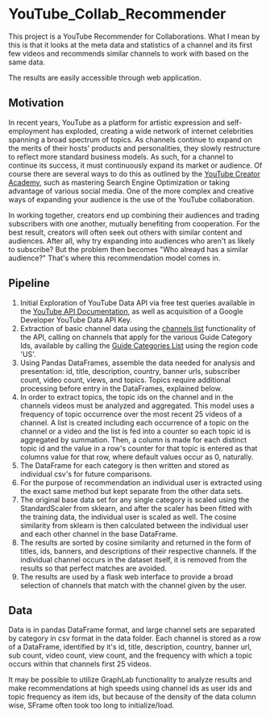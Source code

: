 # YouTube_Collab_Recommender

This project is a YouTube Recommender for Collaborations. What I mean by this is that it looks at the meta data and statistics of a channel and its first few videos and recommends similar channels to work with based on the same data.

The results are easily accessible through web application.

## Motivation

In recent years, YouTube as a platform for artistic expression and self-employment has exploded, creating a wide network of internet celebrities spanning a broad spectrum of topics. As channels continue to expand on the merits of their hosts' products and personalities, they slowly restructure to reflect more standard business models. As such, for a channel to continue its success, it must continuously expand its market or audience. Of course there are several ways to do this as outlined by the [YouTube Creator Academy](https://creatoracademy.withgoogle.com/creatoracademy/page/education), such as mastering Search Engine Optimization or taking advantage of various social media. One of the more complex and creative ways of expanding your audience is the use of the YouTube collaboration.

In working together, creators end up combining their audiences and trading subscribers with one another, mutually benefiting from cooperation. For the best result, creators will often seek out others with similar content and audiences. After all, why try expanding into audiences who aren't as likely to subscribe? But the problem then becomes "Who alreayd has a similar audience?" That's where this recommendation model comes in.

## Pipeline

1. Initial Exploration of YouTube Data API via free test queries available in the [YouTube API Documentation](https://developers.google.com/youtube/v3/docs/), as well as acquisition of a Google Developer YouTube Data API Key.
2. Extraction of basic channel data using the [channels list](https://developers.google.com/youtube/v3/docs/channels/list) functionality of the API, calling on channels that apply for the various Guide Category Ids, available by calling the [Guide Categories List](https://developers.google.com/youtube/v3/docs/guideCategories/list) using the region code 'US'.
3. Using Pandas DataFrames, assemble the data needed for analysis and presentation: id, title, description, country, banner urls, subscriber count, video count, views, and topics. Topics require additional processing before entry in the DataFrames, explained below.
4. In order to extract topics, the topic ids on the channel and in the channels videos must be analyzed and aggregated. This model uses a frequency of topic occurrence over the most recent 25 videos of a channel. A list is created including each occurrence of a topic on the channel or a video and the list is fed into a counter so each topic id is aggregated by summation. Then, a column is made for each distinct topic id and the value in a row's counter for that topic is entered as that columns value for that row, where default values occur as 0, naturally.
5. The DataFrame for each category is then written and stored as individual csv's for future comparisons.
6. For the purpose of recommendation an individual user is extracted using the exact same method but kept separate from the other data sets.
7. The original base data set for any single category is scaled using the StandardScaler from sklearn, and after the scaler has been fitted with the training data, the individual user is scaled as well. The cosine similarity from sklearn is then calculated between the individual user and each other channel in the base DataFrame.
8. The results are sorted by cosine similarity and returned in the form of titles, ids, banners, and descriptions of their respective channels. If the individual channel occurs in the dataset itself, it is removed from the results so that perfect matches are avoided.
9. The results are used by a flask web interface to provide a broad selection of channels that match with the channel given by the user.

## Data

Data is in pandas DataFrame format, and large channel sets are separated by category in csv format in the data folder. Each channel is stored as a row of a DataFrame, identified by it's id, title, description, country, banner url, sub count, video count, view count, and the frequency with which a topic occurs within that channels first 25 videos.

It may be possible to utilize GraphLab functionality to analyze results and make recommendations at high speeds using channel ids as user ids and topic frequency as item ids, but because of the density of the data column wise, SFrame often took too long to initialize/load.
